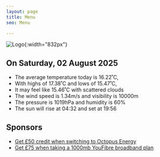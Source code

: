 ```yaml
---
layout: page
title: Menu
seo: Menu

---
```


![Logo](/images/logo.jpg){:width="832px"}

<!-- weather_marker starts -->
## On Saturday, 02 August 2025

- The average temperature today is 16.22˚C,
- With highs of 17.38˚C and lows of 15.47˚C,
- It may feel like 15.46˚C with scattered clouds
- The wind speed is 1.34m/s and visibility is 10000m
- The pressure is 1019hPa and humidity is 60%
- The sun will rise at 04:32 and set at 19:56

<!-- weather_marker ends -->

## Sponsors

- [Get £50 credit when switching to Octopus Energy](https://bit.ly/3oD1nnS)
- [Get £75 when taking a 1000mb YouFibre broadband plan](https://aklam.io/91zWhU?)
